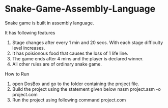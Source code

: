 # Snake-Game-Assembly-Language

Snake game is built in assembly language.

It has following features
1. Stage changes after every 1 min and 20 secs. With each stage difficulty level increases.
2. It has poisionous food that causes the loss of 1 life line.
3. The game ends after 4 mins and the player is declared winner.
4. All other rules are of ordinary snake game.

How to Run
1. open DosBox and go to the folder containing the project file.
2. Build the project using the statement given below
  nasm project.asm -o project.com
3. Run the project using following command
  project.com
